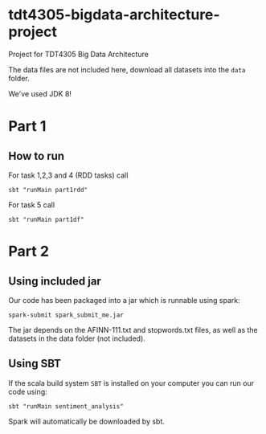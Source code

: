 # tdt4305-bigdata-architecture-project
Project for TDT4305 Big Data Architecture

The data files are not included here, download all datasets into the `data` folder.

We've used JDK 8!

# Part 1
## How to run

For task 1,2,3 and 4 (RDD tasks) call

```
sbt "runMain part1rdd"
```

For task 5 call
```
sbt "runMain part1df"
```

# Part 2

## Using included jar
Our code has been packaged into a jar which is runnable using spark:
```
spark-submit spark_submit_me.jar
```
The jar depends on the AFINN-111.txt and stopwords.txt files, as well as the datasets in the data folder (not included). 

## Using SBT
If the scala build system `SBT` is installed on your computer you can run our code using:

```
sbt "runMain sentiment_analysis"
```
Spark will automatically be downloaded by sbt. 
